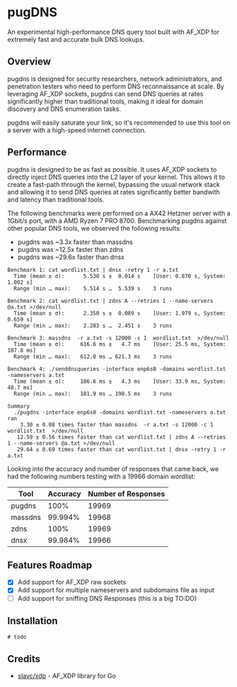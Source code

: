 # pugDNS
An experimental high-performance DNS query tool built with AF_XDP for extremely fast and accurate bulk DNS lookups.

## Overview

pugdns is designed for security researchers, network administrators, and penetration testers who need to perform DNS reconnaissance at scale. By leveraging AF_XDP sockets, pugdns can send DNS queries at rates significantly higher than traditional tools, making it ideal for domain discovery and DNS enumeration tasks.

pugdns will easily saturate your link, so it's recommended to use this tool on a server with a high-speed internet connection.

## Performance

pugdns is designed to be as fast as possible. It uses AF_XDP sockets to directly inject DNS queries into the L2 layer of your kernel. This allows it to create a fast-path through the kernel, bypassing the usual network stack and allowing it to send DNS queries at rates significantly better bandwith and latency than traditional tools.

The following benchmarks were performed on a AX42 Hetzner server with a 1Gbit/s port, with a AMD Ryzen 7 PRO 8700. Benchmarking pugdns against other popular DNS tools, we observed the following results:
- pugdns was ~3.3x faster than massdns
- pugdns was ~12.5x faster than zdns
- pugdns was ~29.6x faster than dnsx

```
Benchmark 1: cat wordlist.txt | dnsx -retry 1 -r a.txt
  Time (mean ± σ):      5.530 s ±  0.014 s    [User: 0.870 s, System: 1.002 s]
  Range (min … max):    5.514 s …  5.539 s    3 runs
 
Benchmark 2: cat wordlist.txt | zdns A --retries 1 --name-servers @a.txt >/dev/null
  Time (mean ± σ):      2.350 s ±  0.089 s    [User: 1.979 s, System: 0.659 s]
  Range (min … max):    2.283 s …  2.451 s    3 runs
 
Benchmark 3: massdns  -r a.txt -s 12000 -c 1  wordlist.txt  >/dev/null
  Time (mean ± σ):     616.6 ms ±   4.7 ms    [User: 25.5 ms, System: 107.8 ms]
  Range (min … max):   612.0 ms … 621.3 ms    3 runs
 
Benchmark 4: ./senddnsqueries -interface enp6s0 -domains wordlist.txt -nameservers a.txt
  Time (mean ± σ):     186.6 ms ±   4.3 ms    [User: 33.9 ms, System: 48.7 ms]
  Range (min … max):   181.9 ms … 190.5 ms    3 runs
 
Summary
  ./pugdns -interface enp6s0 -domains wordlist.txt -nameservers a.txt ran
    3.30 ± 0.08 times faster than massdns  -r a.txt -s 12000 -c 1  wordlist.txt  >/dev/null
   12.59 ± 0.56 times faster than cat wordlist.txt | zdns A --retries 1 --name-servers @a.txt >/dev/null
   29.64 ± 0.69 times faster than cat wordlist.txt | dnsx -retry 1 -r a.txt
```

Looking into the accuracy and number of responses that came back, we had the following numbers testing with a 19966 domain wordlist:

| Tool | Accuracy | Number of Responses |
|------|----------|---------------------|
| pugdns | 100% | 19969 |
| massdns | 99.994% | 19968 |
| zdns | 100% | 19969 |
| dnsx | 99.984% | 19966 |


## Features Roadmap
- [x] Add support for AF_XDP raw sockets
- [x] Add support for multiple nameservers and subdomains file as input
- [ ] Add support for sniffing DNS Responses (this is a big TO:DO)

## Installation

```
# todo
``` 

## Credits
- [slavc/xdp](https://github.com/slavc/xdp) - AF_XDP library for Go
